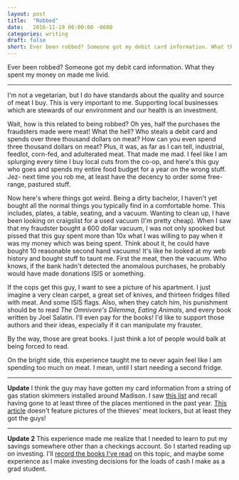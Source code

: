 ```yaml
---
layout: post
title:  "Robbed"
date:   2016-11-19 06:00:00 -0600
categories: writing
draft: false
short: Ever been robbed? Someone got my debit card information. What they spent my money on made me livid.
---
```

Ever been robbed? Someone got my debit card information. What they spent my money on made me livid.

____
I'm not a vegetarian, but I do have standards about the quality and source of meat I buy. This is very important to me. Supporting local businesses which are stewards of our environment and our health is an investment. 

Wait, how is this related to being robbed? Oh yes, half the purchases the fraudsters made were meat! What the hell? Who steals a debit card and spends over three thousand dollars on meat? How can you even spend three thousand dollars on meat? Plus, it was, as far as I can tell, industrial, feedlot, corn-fed, and adulterated meat. That made me mad. I feel like I am splurging every time I buy local cuts from the co-op, and here's this guy who goes and spends my entire food budget for a year on the wrong stuff. Jez- next time you rob me, at least have the decency to order some free-range, pastured stuff.

Now here's where things got weird. Being a dirty bachelor, I haven't yet bought all the normal things you typically find in a comfortable home. This includes, plates, a table, seating, and a vacuum. Wanting to clean up, I have been looking on craigslist for a used vacuum (I'm pretty cheap). When I saw that my fraudster bought a 600 dollar vacuum, I was not only spooked but pissed that this guy spent more than 10x what I was willing to pay when it was my money which was being spent. Think about it, he could have bought 10 reasonable second hand vacuums! It's like he looked at my web history and bought stuff to taunt me. First the meat, then the vacuum. Who knows, if the bank hadn't detected the anomalous purchases, he probably would have made donations ISIS or something.

If the cops get this guy, I want to see a picture of his apartment. I just imagine a very clean carpet, a great set of knives, and thirteen fridges filled with meat. And some ISIS flags. Also, when they catch him, his punishment should be to read *The Omnivore's Dilemma*, *Eating Animals*, and every book written by Joel Salatin. I'll even pay for the books! I'd like to support those authors and their ideas, especially if it can manipulate my frauster.

By the way, those are great books. I just think a lot of people would balk at being forced to read. 

On the bright side, this experience taught me to never again feel like I am spending too much on meat. I mean, until I start needing a second fridge.

____
**Update** I think the guy may have gotten my card information from a string of gas station skimmers installed around Madison. I saw [this list](http://www.wkow.com/story/33080286/2016/09/Tuesday/debit-credit-card-skimmers-found-at-wisconsin-gas-stations) and recall having gone to at least three of the places mentioned in the past year. [This article](http://www.channel3000.com/news/2-arrested-in-connection-with-gas-pump-skimmer-investigations/42545050) doesn't feature pictures of the thieves' meat lockers, but at least they got the guys!

____
**Update 2**
This experience made me realize that I needed to learn to put my savings somewhere other than a checkings account. So I started reading up on investing. I'll [record the books I've read](/reading) on this topic, and maybe some experience as I make investing decisions for the loads of cash I make as a grad student.
